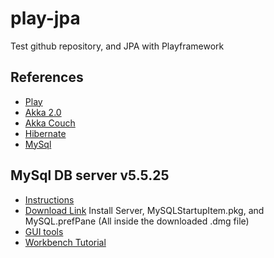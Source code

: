 play-jpa
========

Test github repository, and JPA with Playframework

## References

* [Play](http://www.playframework.org/documentation/2.0.2/ScalaTodoList)
* [Akka 2.0](http://akka.io/)
* [Akka Couch](https://raw.github.com/m242/akka-couch)
* [Hibernate](http://www.hibernate.org/)
* [MySql](http://dev.mysql.com/downloads/mysql/)


## MySql DB server v5.5.25

* [Instructions](http://dev.mysql.com/doc/refman/5.5/en/macosx-installation.html)
* [Download Link](http://dev.mysql.com/downloads/mysql/)
Install Server, MySQLStartupItem.pkg, and MySQL.prefPane (All inside the downloaded .dmg file)
* [GUI tools](http://dev.mysql.com/downloads/workbench/5.2.html)
* [Workbench Tutorial](http://dev.mysql.com/doc/workbench/en/wb-getting-started-tutorial-creating-a-model.html)


